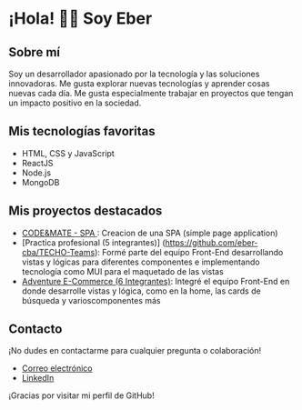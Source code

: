 # ¡Hola! 👋🏼 Soy Eber

## Sobre mí
Soy un desarrollador apasionado por la tecnología y las soluciones innovadoras. Me gusta explorar nuevas tecnologías y aprender cosas nuevas cada día. Me gusta especialmente trabajar en proyectos que tengan un impacto positivo en la sociedad.

## Mis tecnologías favoritas

- HTML, CSS y JavaScript
- ReactJS
- Node.js
- MongoDB

## Mis proyectos destacados

- [CODE&MATE - SPA ](https://www.codeandmate.com.ar/): Creacion de una SPA (simple page application)
- [Practica profesional (5 integrantes)] (https://github.com/eber-cba/TECHO-Teams): Formé parte del equipo Front-End desarrollando vistas y lógicas para diferentes componentes e implementando tecnología como MUI para el maquetado de las vistas
- [Adventure E-Commerce (6 Integrantes)](https://github.com/eber-cba/ecommerce): Integré el equipo Front-End en donde desarrolle vistas y lógica, como en la home, las cards de búsqueda y varioscomponentes más

## Contacto

¡No dudes en contactarme para cualquier pregunta o colaboración!

- [Correo electrónico](ebercoronel29@gmail.com)
- [LinkedIn](https://www.linkedin.com/in/eber-coronel-13536218b/)
 

 

¡Gracias por visitar mi perfil de GitHub!

